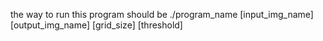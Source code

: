 the way to run this program should be ./program_name [input_img_name] [output_img_name] [grid_size] [threshold]